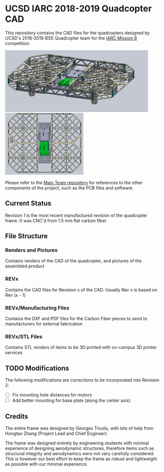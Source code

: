 # UCSD IARC 2018-2019 Quadcopter CAD
This repository contains the CAD files for the quadcopters designed by UCSD's 2018-2019 IEEE Quadcopter team for the [IARC Mission 8](http://www.aerialroboticscompetition.org/) competition.

<p float="left">
    <img src="/Renders and Pictures/Dimetric.PNG" height="200"/>
    <img src="/Renders and Pictures/Top.PNG"      height="200"/>
</p>

Please refer to the [Main Team repository](https://github.com/TsunamiTTT/UCSD-QuadCopter-2018-2019-) for references to the other components of the project, such as the PCB files and software.

## Current Status
Revision 1 is the most recent manufactured revision of the quadcopter frame. It was CNC'd from 1.5 mm flat carbon fiber.

## File Structure

### Renders and Pictures
Contains renders of the CAD of the quadcopter, and pictures of the assembled product

### REVx
Contains the CAD files for Revision x of the CAD. Usually Rev x is based on Rev (x - 1)

### REVx/Manufacturing Files
Contains the DXF and PDF files for the Carbon Fiber pieces to send to manufacturers for external fabrication

### REVx/STL Files
Contains STL renders of items to be 3D printed with on-campus 3D printer services

## TODO Modifications
The following modifications are corrections to be incorporated into Revision 2:
- [ ] Fix mounting hole distances for motors
- [ ] Add better mounting for base plate (along the center axis)

## Credits
The entire frame was designed by Georges Troulis, with lots of help from Hongtao Zhang (Project Lead and Chief Engineer).

The frame was designed entirely by engineering students with minimal experience of designing aerodynamic structures, therefore items such as structural integrity and aerodynamics were not very carefully considered. This is however our best effort to keep the frame as robust and lightweight as possible with our minimal experience.
